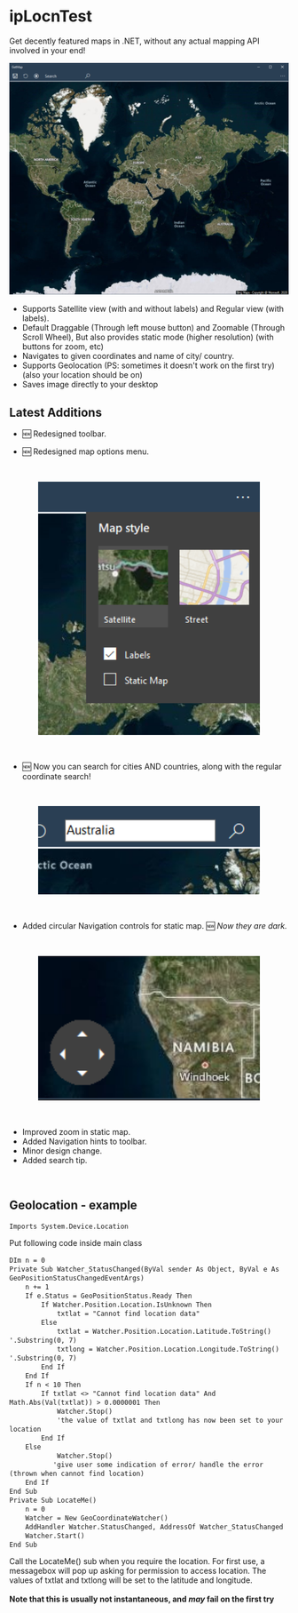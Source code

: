 # ipLocnTest
Get decently featured maps in .NET, without any actual mapping API involved in your end!

<p align="center">
  <img src="ipLocnTest/preview1.png" width="800">
</p>

- Supports Satellite view (with and without labels) and Regular view (with labels).
- Default Draggable (Through left mouse button) and Zoomable (Through Scroll Wheel), But also provides static mode (higher resolution) (with buttons for zoom, etc)
- Navigates to given coordinates and name of city/ country.
- Supports Geolocation (PS: sometimes it doesn't work on the first try)(also your location should be on)
- Saves image directly to your desktop

## Latest Additions
- 🆕 Redesigned toolbar.
<ul>
  <li> 🆕 Redesigned map options menu.
</ul><br>
<p align = "center">
  <img src="ipLocnTest/img2.png" width="400">
</p><br>
<ul>
  <li> 🆕 Now you can search for cities AND countries, along with the regular coordinate search!
</ul><br>
<p align = "center">
  <img src="ipLocnTest/img1.png" width="400">
</p><br>
<ul>
  <li>Added circular Navigation controls for static map. 🆕 <i>Now they are dark.</i>
</ul><br>
<p align = "center">
  <img src="ipLocnTest/nv.png" width="400">
</p><br>
<ul>
<li> Improved zoom in static map.<br>
<li> Added Navigation hints to toolbar.<br>
<li> Minor design change.<br>
<li> Added search tip.
</ul><br>

## Geolocation - example

    Imports System.Device.Location

Put following code inside main class

    DIm n = 0
    Private Sub Watcher_StatusChanged(ByVal sender As Object, ByVal e As GeoPositionStatusChangedEventArgs)
        n += 1
        If e.Status = GeoPositionStatus.Ready Then
            If Watcher.Position.Location.IsUnknown Then
                txtlat = "Cannot find location data"
            Else
                txtlat = Watcher.Position.Location.Latitude.ToString() '.Substring(0, 7)
                txtlong = Watcher.Position.Location.Longitude.ToString() '.Substring(0, 7)
            End If
        End If
        If n < 10 Then
            If txtlat <> "Cannot find location data" And Math.Abs(Val(txtlat)) > 0.0000001 Then
                Watcher.Stop()
                'the value of txtlat and txtlong has now been set to your location
            End If
        Else
                Watcher.Stop()
               'give user some indication of error/ handle the error (thrown when cannot find location)
        End If
    End Sub
    Private Sub LocateMe()
        n = 0
        Watcher = New GeoCoordinateWatcher()
        AddHandler Watcher.StatusChanged, AddressOf Watcher_StatusChanged
        Watcher.Start()
    End Sub

Call the LocateMe() sub when you require the location. For first use, a messagebox will pop up asking for permission to access location.
The values of txtlat and txtlong will be set to the latitude and longitude.<br><br>
<b>Note that this is usually not instantaneous, and <i>may</i> fail on the first try</b>
